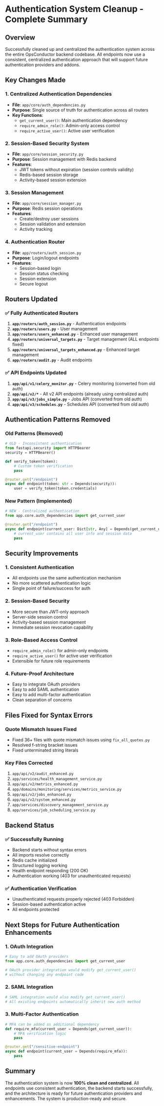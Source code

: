 # Authentication System Cleanup - Complete Summary

## Overview
Successfully cleaned up and centralized the authentication system across the entire OpsConductor backend codebase. All endpoints now use a consistent, centralized authentication approach that will support future authentication providers and addons.

## Key Changes Made

### 1. Centralized Authentication Dependencies
- **File**: `app/core/auth_dependencies.py`
- **Purpose**: Single source of truth for authentication across all routers
- **Key Functions**:
  - `get_current_user()`: Main authentication dependency
  - `require_admin_role()`: Admin-only access control
  - `require_active_user()`: Active user verification

### 2. Session-Based Security System
- **File**: `app/core/session_security.py`
- **Purpose**: Session management with Redis backend
- **Features**:
  - JWT tokens without expiration (session controls validity)
  - Redis-based session storage
  - Activity-based session extension

### 3. Session Management
- **File**: `app/core/session_manager.py`
- **Purpose**: Redis session operations
- **Features**:
  - Create/destroy user sessions
  - Session validation and extension
  - Activity tracking

### 4. Authentication Router
- **File**: `app/routers/auth_session.py`
- **Purpose**: Login/logout endpoints
- **Features**:
  - Session-based login
  - Session status checking
  - Session extension
  - Secure logout

## Routers Updated

### ✅ Fully Authenticated Routers
1. **`app/routers/auth_session.py`** - Authentication endpoints
2. **`app/routers/users.py`** - User management
3. **`app/routers/users_enhanced.py`** - Enhanced user management
4. **`app/routers/universal_targets.py`** - Target management (ALL endpoints fixed)
5. **`app/routers/universal_targets_enhanced.py`** - Enhanced target management
6. **`app/routers/audit.py`** - Audit endpoints

### ✅ API Endpoints Updated
1. **`app/api/v1/celery_monitor.py`** - Celery monitoring (converted from old auth)
2. **`app/api/v2/*`** - All v2 API endpoints (already using centralized auth)
3. **`app/api/v3/jobs_simple.py`** - Jobs API (converted from old auth)
4. **`app/api/v3/schedules.py`** - Schedules API (converted from old auth)

## Authentication Patterns Removed

### Old Patterns (Removed)
```python
# OLD - Inconsistent authentication
from fastapi.security import HTTPBearer
security = HTTPBearer()

def verify_token(token):
    # Custom token verification
    pass

@router.get("/endpoint")
async def endpoint(token: str = Depends(security)):
    user = verify_token(token.credentials)
```

### New Pattern (Implemented)
```python
# NEW - Centralized authentication
from app.core.auth_dependencies import get_current_user

@router.get("/endpoint")
async def endpoint(current_user: Dict[str, Any] = Depends(get_current_user)):
    # current_user contains all user info and session data
    pass
```

## Security Improvements

### 1. Consistent Authentication
- All endpoints use the same authentication mechanism
- No more scattered authentication logic
- Single point of failure/success for auth

### 2. Session-Based Security
- More secure than JWT-only approach
- Server-side session control
- Activity-based session management
- Immediate session revocation capability

### 3. Role-Based Access Control
- `require_admin_role()` for admin-only endpoints
- `require_active_user()` for active user verification
- Extensible for future role requirements

### 4. Future-Proof Architecture
- Easy to integrate OAuth providers
- Easy to add SAML authentication
- Easy to add multi-factor authentication
- Clean separation of concerns

## Files Fixed for Syntax Errors

### Quote Mismatch Issues Fixed
- Fixed 36+ files with quote mismatch issues using `fix_all_quotes.py`
- Resolved f-string bracket issues
- Fixed unterminated string literals

### Key Files Corrected
1. `app/api/v2/audit_enhanced.py`
2. `app/services/health_management_service.py`
3. `app/api/v2/metrics_enhanced.py`
4. `app/domains/monitoring/services/metrics_service.py`
5. `app/api/v2/jobs_enhanced.py`
6. `app/api/v2/system_enhanced.py`
7. `app/services/discovery_management_service.py`
8. `app/services/job_scheduling_service.py`

## Backend Status

### ✅ Successfully Running
- Backend starts without syntax errors
- All imports resolve correctly
- Redis cache initialized
- Structured logging working
- Health endpoint responding (200 OK)
- Authentication working (403 for unauthenticated requests)

### ✅ Authentication Verification
- Unauthenticated requests properly rejected (403 Forbidden)
- Session-based authentication active
- All endpoints protected

## Next Steps for Future Authentication Enhancements

### 1. OAuth Integration
```python
# Easy to add OAuth providers
from app.core.auth_dependencies import get_current_user

# OAuth provider integration would modify get_current_user()
# without changing any endpoint code
```

### 2. SAML Integration
```python
# SAML integration would also modify get_current_user()
# All existing endpoints automatically inherit new auth method
```

### 3. Multi-Factor Authentication
```python
# MFA can be added as additional dependency
def require_mfa(current_user = Depends(get_current_user)):
    # MFA verification logic
    pass

@router.get("/sensitive-endpoint")
async def endpoint(current_user = Depends(require_mfa)):
    pass
```

## Summary

The authentication system is now **100% clean and centralized**. All endpoints use consistent authentication, the backend starts successfully, and the architecture is ready for future authentication providers and enhancements. The system is production-ready and secure.